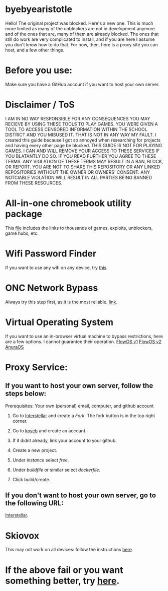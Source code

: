 # byebyearistotle
Hello!
The original project was blocked. Here's a new one.
This is much more limited as many of the unblockers are not in development anymore and of the ones that are, many of them are already blocked. The ones that still do work are very complicated to install, and if you are here I assume you don't know how to do that. For now, then, here is a proxy site you can host, and a few other things.
# Before you use:
Make sure you have a GitHub account if you want to host your own server.

# Disclaimer / ToS
I AM IN NO WAY RESPONSIBLE FOR ANY CONSEQUENCES YOU MAY RECIEVE BY USING THESE TOOLS TO PLAY GAMES. YOU WERE GIVEN A TOOL TO ACCESS CENSORED INFORMATION WITHIN THE SCHOOL DISTRICT AND YOU MISUSED IT. THAT IS NOT IN ANY WAY MY FAULT. I created this guide because I got so annoyed when researching for projects and having every other page be blocked. THIS GUIDE IS NOT FOR PLAYING GAMES. I CAN AND WILL REMOVE YOUR ACCESS TO THESE SERVICES IF YOU BLATANTLY DO SO. IF YOU READ FURTHER YOU AGREE TO THESE TERMS. ANY VIOLATION OF THESE TERMS MAY RESULT IN A BAN, BLOCK, OR REPORT.
YOU ARE NOT TO SHARE THIS REPOSITORY OR ANY LINKED REPOSITORIES WITHOUT THE OWNER OR OWNERS' CONSENT. ANY NOTCIABLE VIOLATION WILL RESULT IN ALL PARTIES BEING BANNED FROM THESE RESOURCES.

# All-in-one chromebook utility package

This [file](https://github.com/S-PScripts/chromebook-utilities/archive/refs/heads/main.zip) includes the links to thousands of games, exploits, unblockers, game hubs, etc.

# Wifi Password Finder

If you want to use any wifi on any device, try [this](https://github.com/cynicsketch/netexportwifipass).

# ONC Network Bypass

Always try this step first, as it is the most reliable. [link](https://github.com/JerryMyuu/ONC).

# Virtual Operating System

If you want to use an in-browser virtual machine to bypass restrictions, here are a few options. I cannot guarantee their operation.
[FlowOS v1](https://flowos-v1.vercel.app/)
[FlowOS v2](https://flowos-v2.vercel.app/)
[AnuraOS](https://anura.pro)

# Proxy Service:

## If you want to host your own server, follow the steps below:

Prerequisites:
Your own (personal) email, computer, and github account

1. Go to [Interstellar](https://github.com/InterstellarNetwork/Interstellar) and create a *Fork*. The fork button is in the top right corner.

2. Go to [koyeb](koyeb.com) and create an account.

3. If it didnt already, link your account to your github.

4. Create a new project.

5. Under *instance* select *free*.

6. Under *buildfile* or similar select *dockerfile*.

7. Click build/create.

## If you don't want to host your own server, go to the following URL:
[Interstellar](https://clever-login-helper.koyeb.app/).

# Skiovox

This may not work on all devices: follow the instructions [here](https://skiovox.netlify.app/skiovox.pdf).

# If the above fail or you want something better, try [here](https://github.com/3kh0/ext-remover).
